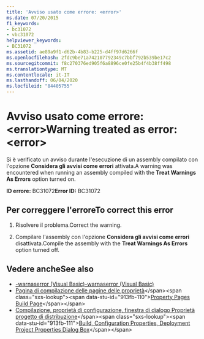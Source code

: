 ```yaml
---
title: 'Avviso usato come errore: <error>'
ms.date: 07/20/2015
f1_keywords:
- bc31072
- vbc31072
helpviewer_keywords:
- BC31072
ms.assetid: ae89a9f1-d62b-4b83-b225-d4ff97d6266f
ms.openlocfilehash: 2fdc9be71a742107792349c7bbf792b539be17c2
ms.sourcegitcommit: f8c270376ed905f6a8896ce0fe25b4f4b38ff498
ms.translationtype: MT
ms.contentlocale: it-IT
ms.lasthandoff: 06/04/2020
ms.locfileid: "84405755"
---
```

# <a name="warning-treated-as-error-error"></a><span data-ttu-id="913fb-102">Avviso usato come errore: \<error></span><span class="sxs-lookup"><span data-stu-id="913fb-102">Warning treated as error: \<error></span></span>
<span data-ttu-id="913fb-103">Si è verificato un avviso durante l'esecuzione di un assembly compilato con l'opzione **Considera gli avvisi come errori** attivata.</span><span class="sxs-lookup"><span data-stu-id="913fb-103">A warning was encountered when running an assembly compiled with the **Treat Warnings As Errors** option turned on.</span></span>  
  
 <span data-ttu-id="913fb-104">**ID errore:** BC31072</span><span class="sxs-lookup"><span data-stu-id="913fb-104">**Error ID:** BC31072</span></span>  
  
## <a name="to-correct-this-error"></a><span data-ttu-id="913fb-105">Per correggere l'errore</span><span class="sxs-lookup"><span data-stu-id="913fb-105">To correct this error</span></span>  
  
1. <span data-ttu-id="913fb-106">Risolvere il problema.</span><span class="sxs-lookup"><span data-stu-id="913fb-106">Correct the warning.</span></span>  
  
2. <span data-ttu-id="913fb-107">Compilare l'assembly con l'opzione **Considera gli avvisi come errori** disattivata.</span><span class="sxs-lookup"><span data-stu-id="913fb-107">Compile the assembly with the **Treat Warnings As Errors** option turned off.</span></span>  
  
## <a name="see-also"></a><span data-ttu-id="913fb-108">Vedere anche</span><span class="sxs-lookup"><span data-stu-id="913fb-108">See also</span></span>

- [<span data-ttu-id="913fb-109">-warnaserror (Visual Basic)</span><span class="sxs-lookup"><span data-stu-id="913fb-109">-warnaserror (Visual Basic)</span></span>](../reference/command-line-compiler/warnaserror.md)
- <span data-ttu-id="913fb-110">[Pagina di compilazione delle pagine delle proprietà](https://docs.microsoft.com/previous-versions/visualstudio/visual-studio-2010/zxbs6ywz(v=vs.100))</span><span class="sxs-lookup"><span data-stu-id="913fb-110">[Property Pages Build Page](https://docs.microsoft.com/previous-versions/visualstudio/visual-studio-2010/zxbs6ywz(v=vs.100))</span></span>
- <span data-ttu-id="913fb-111">[Compilazione, proprietà di configurazione, finestra di dialogo Proprietà progetto di distribuzione](https://docs.microsoft.com/previous-versions/visualstudio/visual-studio-2010/1befw7hy(v=vs.100))</span><span class="sxs-lookup"><span data-stu-id="913fb-111">[Build, Configuration Properties, Deployment Project Properties Dialog Box](https://docs.microsoft.com/previous-versions/visualstudio/visual-studio-2010/1befw7hy(v=vs.100))</span></span>
